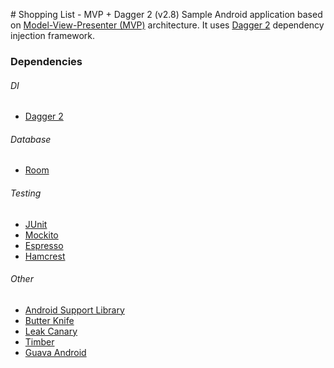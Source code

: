 ﻿﻿# Shopping List - MVP + Dagger 2 (v2.8)
Sample Android application based on [Model-View-Presenter (MVP)](https://en.wikipedia.org/wiki/Model%E2%80%93view%E2%80%93presenter) architecture.
It uses [Dagger 2](https://github.com/google/dagger) dependency injection framework.

### Dependencies
###### DI
- [Dagger 2](https://github.com/google/dagger)
###### Database
- [Room](https://developer.android.com/topic/libraries/architecture/room)
###### Testing
- [JUnit](https://github.com/junit-team/junit4)
- [Mockito](https://github.com/mockito/mockito)
- [Espresso](https://developer.android.com/training/testing/espresso/)
- [Hamcrest](https://github.com/hamcrest/JavaHamcrest)
###### Other
- [Android Support Library](https://developer.android.com/topic/libraries/support-library/)
- [Butter Knife](https://github.com/JakeWharton/butterknife)
- [Leak Canary](https://github.com/square/leakcanary)
- [Timber](https://github.com/JakeWharton/timber)
- [Guava Android](https://github.com/google/guava)